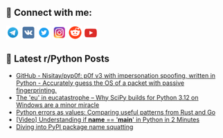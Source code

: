 ## 🔎 Connect with me:
[<img src="https://github.com/bullbesh/bullbesh/blob/main/images/Telegram.png" width="32" height="32" />](https://t.me/bullbesh)
[<img src="https://github.com/bullbesh/bullbesh/blob/main/images/VK.png" width="32" height="32" />](https://vk.com/bullbesh)
[<img src="https://github.com/bullbesh/bullbesh/blob/main/images/Twitter.png" width="32" height="32" />](https://twitter.com/bullbesh1)
[<img src="https://github.com/bullbesh/bullbesh/blob/main/images/Instagram.png" width="32" height="32" />](https://www.instagram.com/bullbesh)
[<img src="https://github.com/bullbesh/bullbesh/blob/main/images/Reddit.png" width="32" height="32" />](https://www.reddit.com/user/bullbesh)
[<img src="https://github.com/bullbesh/bullbesh/blob/main/images/YouTube.png" width="32" height="32" />](https://www.youtube.com/channel/UCtfjRs6uzgq5mfm8S06WTcg)

## 📕 Latest r/Python Posts
<!-- BLOG-POST-LIST:START -->
- [GitHub - Nisitay/pyp0f: p0f v3 with impersonation spoofing, written in Python - Accurately guess the OS of a packet with passive fingerprinting.](https://www.reddit.com/r/Python/comments/17rhppd/github_nisitaypyp0f_p0f_v3_with_impersonation/)
- [The &#39;eu&#39; in eucatastrophe – Why SciPy builds for Python 3.12 on Windows are a minor miracle](https://www.reddit.com/r/Python/comments/17rfyg8/the_eu_in_eucatastrophe_why_scipy_builds_for/)
- [Python errors as values: Comparing useful patterns from Rust and Go](https://www.reddit.com/r/Python/comments/17rfxdz/python_errors_as_values_comparing_useful_patterns/)
- [[Video] Understanding if __name__ == &#39;__main__&#39; in Python in 2 Minutes](https://www.reddit.com/r/Python/comments/17rflks/video_understanding_if_name_main_in_python_in_2/)
- [Diving into PyPI package name squatting](https://www.reddit.com/r/Python/comments/17rbseg/diving_into_pypi_package_name_squatting/)
<!-- BLOG-POST-LIST:END -->
